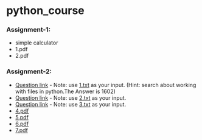 # python_course

### Assignment-1:
- simple calculator
- 1.pdf
- 2.pdf

### Assignment-2:
- [Question link](https://adventofcode.com/2021/day/1) - Note: use [1.txt](Assignment_2/1.txt) as your input. (Hint: search about working with files in python.The Answer is 1602) 
- [Question link](https://adventofcode.com/2021/day/2) - Note: use [2.txt](Assignment_2/2.txt) as your input.
- [Question link](https://adventofcode.com/2021/day/3) - Note: use [3.txt](Assignment_2/3.txt) as your input.
- [4.pdf](Assignment_2/4.pdf)
- [5.pdf](Assignment_2/5.pdf)
- [6.pdf](Assignment_2/6.pdf)
- [7.pdf](Assignment_2/7.pdf)
